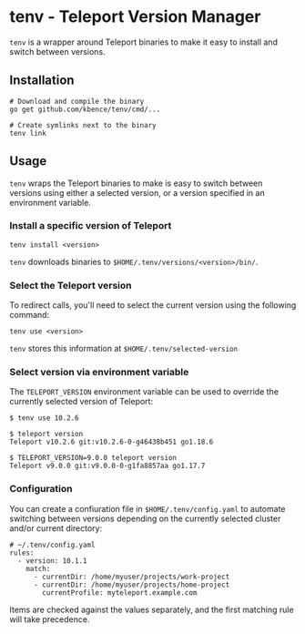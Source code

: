 tenv - Teleport Version Manager
===============================

`tenv` is a wrapper around Teleport binaries to make it easy to install and switch between versions.

Installation
------------

```
# Download and compile the binary
go get github.com/kbence/tenv/cmd/...

# Create symlinks next to the binary
tenv link
```

Usage
-----

`tenv` wraps the Teleport binaries to make is easy to switch between versions using either a selected version, or a version specified in an environment variable.

### Install a specific version of Teleport

```
tenv install <version>
```

`tenv` downloads binaries to `$HOME/.tenv/versions/<version>/bin/`.

### Select the Teleport version

To redirect calls, you'll need to select the current version using the following command:

```
tenv use <version>
```

`tenv` stores this information at `$HOME/.tenv/selected-version`

### Select version via environment variable

The `TELEPORT_VERSION` environment variable can be used to override the currently selected version of Teleport:

```
$ tenv use 10.2.6

$ teleport version
Teleport v10.2.6 git:v10.2.6-0-g46438b451 go1.18.6

$ TELEPORT_VERSION=9.0.0 teleport version
Teleport v9.0.0 git:v9.0.0-0-g1fa8857aa go1.17.7
```

### Configuration

You can create a confiuration file in `$HOME/.tenv/config.yaml` to automate switching between versions depending on the currently selected cluster and/or current directory:

```
# ~/.tenv/config.yaml
rules:
  - version: 10.1.1
    match:
      - currentDir: /home/myuser/projects/work-project
      - currentDir: /home/myuser/projects/home-project
        currentProfile: myteleport.example.com
```

Items are checked against the values separately, and the first matching rule will take precedence.
